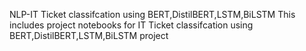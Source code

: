 NLP-IT Ticket classifcation using BERT,DistilBERT,LSTM,BiLSTM
This includes project notebooks  for IT Ticket classifcation using BERT,DistilBERT,LSTM,BiLSTM project
